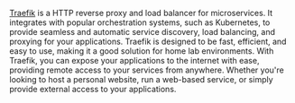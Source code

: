 [Traefik](https://doc.traefik.io/traefik/) is a HTTP reverse proxy and load balancer for microservices. It integrates with popular orchestration systems, such as Kubernetes, to provide seamless and automatic service discovery, load balancing, and proxying for your applications. Traefik is designed to be fast, efficient, and easy to use, making it a good solution for home lab environments. With Traefik, you can expose your applications to the internet with ease, providing remote access to your services from anywhere. Whether you're looking to host a personal website, run a web-based service, or simply provide external access to your applications.